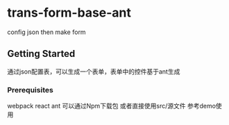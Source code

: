 # trans-form-base-ant
config json then make form 

## Getting Started

通过json配置表，可以生成一个表单，表单中的控件基于ant生成

### Prerequisites
webpack react ant 
可以通过Npm下载包 或者直接使用src/源文件 参考demo使用

